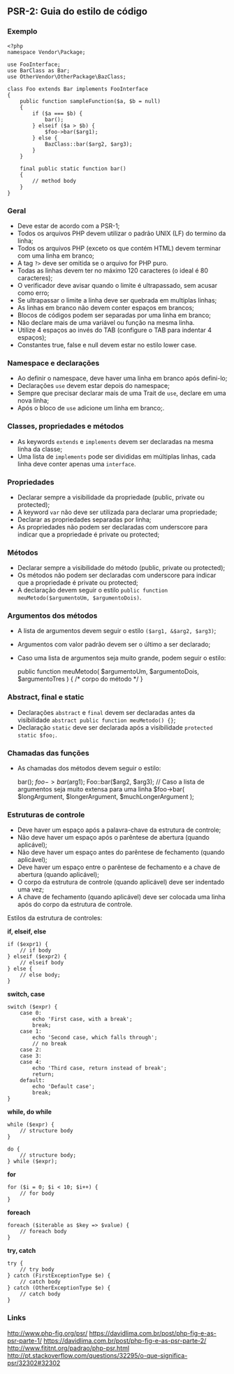 ## PSR-2: Guia do estilo de código

### Exemplo

    <?php
    namespace Vendor\Package;

    use FooInterface;
    use BarClass as Bar;
    use OtherVendor\OtherPackage\BazClass;

    class Foo extends Bar implements FooInterface
    {
        public function sampleFunction($a, $b = null)
        {
            if ($a === $b) {
                bar();
            } elseif ($a > $b) {
                $foo->bar($arg1);
            } else {
                BazClass::bar($arg2, $arg3);
            }
        }

        final public static function bar()
        {
            // method body
        }
    }



### Geral

+ Deve estar de acordo com a PSR-1;
+ Todos os arquivos PHP devem utilizar o padrão UNIX (LF) do termino da linha; 
+ Todos os arquivos PHP (exceto os que contém HTML) devem terminar com uma linha em branco;
+ A tag `?>` deve ser omitida se o arquivo for PHP puro.
+ Todas as linhas devem ter no máximo 120 caracteres (o ideal é 80 caracteres);
+ O verificador deve avisar quando o limite é ultrapassado, sem acusar como erro;
+ Se ultrapassar o limite a linha deve ser quebrada em multiplas linhas;
+ As linhas em branco não devem conter espaços em brancos;
+ Blocos de códigos podem ser separadas por uma linha em branco;
+ Não declare mais de uma variável ou função na mesma linha.
+ Utilize 4 espaços ao invés do TAB (configure o TAB para indentar 4 espaços);
+ Constantes true, false e null devem estar no estilo lower case.


### Namespace e declarações

+ Ao definir o namespace, deve haver uma linha em branco após defini-lo;
+ Declarações `use` devem estar depois do namespace;
+ Sempre que precisar declarar mais de uma Trait de `use`, declare em uma nova linha;
+ Após o bloco de `use` adicione um linha em branco;.


### Classes, propriedades e métodos

+ As keywords `extends` e `implements` devem ser declaradas na mesma linha da classe;
+ Uma lista de `implements` pode ser divididas em múltiplas linhas, cada linha deve conter apenas uma `interface`.


### Propriedades

+ Declarar sempre a visibilidade da propriedade (public, private ou protected);
+ A keyword `var` não deve ser utilizada para declarar uma propriedade;
+ Declarar as propriedades separadas por linha;
+ As propriedades não podem ser declaradas com underscore para indicar que a propriedade é private ou protected;
 

### Métodos

+ Declarar sempre a visibilidade do método (public, private ou protected);
+ Os métodos não podem ser declaradas com underscore para indicar que a propriedade é private ou protected;
+ A declaração devem seguir o estilo `public function meuMetodo($argumentoUm, $argumentoDois)`.


### Argumentos dos métodos 

+ A lista de argumentos devem seguir o estilo `($arg1, &$arg2, $arg3)`;
+ Argumentos com valor padrão devem ser o último a ser declarado;
+ Caso uma lista de argumentos seja muito grande, podem seguir o estilo:

    public function meuMetodo(
        $argumentoUm,
        $argumentoDois,
        $argumentoTres
    ) {
        /* corpo do método */
    }


### Abstract, final e static

+ Declarações `abstract` e `final` devem ser declaradas antes da visibilidade `abstract public function meuMetodo() {}`;
+ Declaração `static` deve ser declarada após a visibilidade `protected static $foo;`.


### Chamadas das funções

+ As chamadas dos métodos devem seguir o estilo:

    bar();
    $foo->bar($arg1);
    Foo::bar($arg2, $arg3);
    // Caso a lista de argumentos seja muito extensa para uma linha
    $foo->bar(
        $longArgument,
        $longerArgument,
        $muchLongerArgument
    );


### Estruturas de controle

+ Deve haver um espaço após a palavra-chave da estrutura de controle;
+ Não deve haver um espaço após o parêntese de abertura (quando aplicável);
+ Não deve haver um espaço antes do parêntese de fechamento (quando aplicável);
+ Deve haver um espaço entre o parêntese de fechamento e a chave de abertura (quando aplicável);
+ O corpo da estrutura de controle (quando aplicável) deve ser indentado uma vez;
+ A chave de fechamento (quando aplicável) deve ser colocada uma linha após do corpo da estrutura de controle.

Estilos da estrutura de controles:

__if, elseif, else__

    if ($expr1) {
        // if body
    } elseif ($expr2) {
        // elseif body
    } else {
        // else body;
    }

__switch, case__

    switch ($expr) {
        case 0:
            echo 'First case, with a break';
            break;
        case 1:
            echo 'Second case, which falls through';
            // no break
        case 2:
        case 3:
        case 4:
            echo 'Third case, return instead of break';
            return;
        default:
            echo 'Default case';
            break;
    }

__while, do while__

    while ($expr) {
        // structure body
    }

    do {
        // structure body;
    } while ($expr);

__for__

    for ($i = 0; $i < 10; $i++) {
        // for body
    }

__foreach__

    foreach ($iterable as $key => $value) {
        // foreach body
    }

__try, catch__

    try {
        // try body
    } catch (FirstExceptionType $e) {
        // catch body
    } catch (OtherExceptionType $e) {
        // catch body
    }


### Links

http://www.php-fig.org/psr/
https://davidlima.com.br/post/php-fig-e-as-psr-parte-1/
https://davidlima.com.br/post/php-fig-e-as-psr-parte-2/
http://www.fititnt.org/padrao/php-psr.html
http://pt.stackoverflow.com/questions/32295/o-que-significa-psr/32302#32302